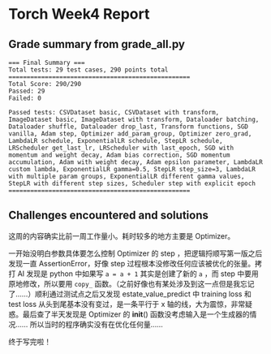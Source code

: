# Torch Week4 Report

## Grade summary from grade_all.py
```
=== Final Summary ===
Total tests: 29 test cases, 290 points total
==================================================
Total Score: 290/290
Passed: 29
Failed: 0

Passed tests: CSVDataset basic, CSVDataset with transform, ImageDataset basic, ImageDataset with transform, Dataloader batching, Dataloader shuffle, Dataloader drop_last, Transform functions, SGD vanilla, Adam step, Optimizer add_param_group, Optimizer zero_grad, LambdaLR schedule, ExponentialLR schedule, StepLR schedule, LRScheduler get_last_lr, LRScheduler with last_epoch, SGD with momentum and weight decay, Adam bias correction, SGD momentum accumulation, Adam with weight decay, Adam epsilon parameter, LambdaLR custom lambda, ExponentialLR gamma=0.5, StepLR step_size=3, LambdaLR with multiple param groups, ExponentialLR different gamma values, StepLR with different step sizes, Scheduler step with explicit epoch
==================================================
```

## Challenges encountered and solutions
这周的内容确实比前一周工作量小。耗时较多的地方主要是 Optimizer。

一开始没明白参数具体要怎么控制 Optimizer 的 step ，把逻辑捋顺写第一版之后发现一直 AssertionError，好像 step 过程根本没修改任何应该被优化的张量。拷打 AI 发现是 python 中如果写 `a = a + 1` 其实是创建了新的 `a` ，而 step 中要用原地修改，所以要用 `copy_` 函数。（之前好像也有某处涉及到这一点但是我忘记了……）顺利通过测试点之后又发现 estate_value_predict 中 training loss 和 test loss 从头到尾基本没有变过，是一条平行于 x 轴的线，大为震惊，非常疑惑。最后查了半天发现是 Optimizer 的 __init__() 函数没考虑输入是一个生成器的情况…… 所以当时的程序确实没有在优化任何量……

终于写完啦！